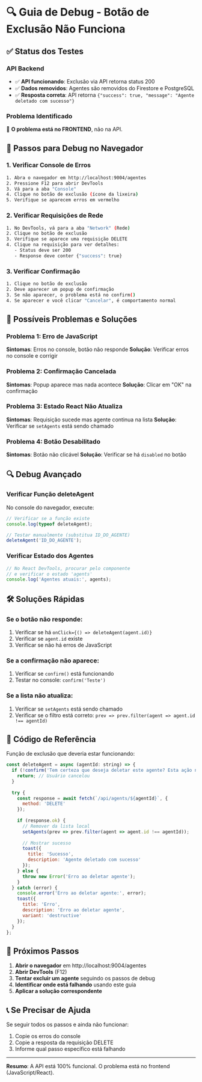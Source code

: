 # 🔍 Guia de Debug - Botão de Exclusão Não Funciona

## ✅ Status dos Testes

### API Backend
- ✅ **API funcionando**: Exclusão via API retorna status 200
- ✅ **Dados removidos**: Agentes são removidos do Firestore e PostgreSQL
- ✅ **Resposta correta**: API retorna `{"success": true, "message": "Agente deletado com sucesso"}`

### Problema Identificado
🎯 **O problema está no FRONTEND**, não na API.

## 🔧 Passos para Debug no Navegador

### 1. Verificar Console de Erros
```bash
1. Abra o navegador em http://localhost:9004/agentes
2. Pressione F12 para abrir DevTools
3. Vá para a aba "Console"
4. Clique no botão de exclusão (ícone da lixeira)
5. Verifique se aparecem erros em vermelho
```

### 2. Verificar Requisições de Rede
```bash
1. No DevTools, vá para a aba "Network" (Rede)
2. Clique no botão de exclusão
3. Verifique se aparece uma requisição DELETE
4. Clique na requisição para ver detalhes:
   - Status deve ser 200
   - Response deve conter {"success": true}
```

### 3. Verificar Confirmação
```bash
1. Clique no botão de exclusão
2. Deve aparecer um popup de confirmação
3. Se não aparecer, o problema está no confirm()
4. Se aparecer e você clicar "Cancelar", é comportamento normal
```

## 🐛 Possíveis Problemas e Soluções

### Problema 1: Erro de JavaScript
**Sintomas**: Erros no console, botão não responde
**Solução**: Verificar erros no console e corrigir

### Problema 2: Confirmação Cancelada
**Sintomas**: Popup aparece mas nada acontece
**Solução**: Clicar em "OK" na confirmação

### Problema 3: Estado React Não Atualiza
**Sintomas**: Requisição sucede mas agente continua na lista
**Solução**: Verificar se `setAgents` está sendo chamado

### Problema 4: Botão Desabilitado
**Sintomas**: Botão não clicável
**Solução**: Verificar se há `disabled` no botão

## 🔍 Debug Avançado

### Verificar Função deleteAgent
No console do navegador, execute:
```javascript
// Verificar se a função existe
console.log(typeof deleteAgent);

// Testar manualmente (substitua ID_DO_AGENTE)
deleteAgent('ID_DO_AGENTE');
```

### Verificar Estado dos Agentes
```javascript
// No React DevTools, procurar pelo componente
// e verificar o estado 'agents'
console.log('Agentes atuais:', agents);
```

## 🛠️ Soluções Rápidas

### Se o botão não responde:
1. Verificar se há `onClick={() => deleteAgent(agent.id)}`
2. Verificar se `agent.id` existe
3. Verificar se não há erros de JavaScript

### Se a confirmação não aparece:
1. Verificar se `confirm()` está funcionando
2. Testar no console: `confirm('Teste')`

### Se a lista não atualiza:
1. Verificar se `setAgents` está sendo chamado
2. Verificar se o filtro está correto: `prev => prev.filter(agent => agent.id !== agentId)`

## 📝 Código de Referência

Função de exclusão que deveria estar funcionando:
```javascript
const deleteAgent = async (agentId: string) => {
  if (!confirm('Tem certeza que deseja deletar este agente? Esta ação não pode ser desfeita.')) {
    return; // Usuário cancelou
  }
  
  try {
    const response = await fetch(`/api/agents/${agentId}`, {
      method: 'DELETE'
    });
    
    if (response.ok) {
      // Remover da lista local
      setAgents(prev => prev.filter(agent => agent.id !== agentId));
      
      // Mostrar sucesso
      toast({
        title: 'Sucesso',
        description: 'Agente deletado com sucesso'
      });
    } else {
      throw new Error('Erro ao deletar agente');
    }
  } catch (error) {
    console.error('Erro ao deletar agente:', error);
    toast({
      title: 'Erro',
      description: 'Erro ao deletar agente',
      variant: 'destructive'
    });
  }
};
```

## 🎯 Próximos Passos

1. **Abrir o navegador** em http://localhost:9004/agentes
2. **Abrir DevTools** (F12)
3. **Tentar excluir um agente** seguindo os passos de debug
4. **Identificar onde está falhando** usando este guia
5. **Aplicar a solução correspondente**

## 📞 Se Precisar de Ajuda

Se seguir todos os passos e ainda não funcionar:
1. Copie os erros do console
2. Copie a resposta da requisição DELETE
3. Informe qual passo específico está falhando

---

**Resumo**: A API está 100% funcional. O problema está no frontend (JavaScript/React).